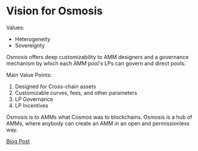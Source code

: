 # Vision for Osmosis
Values:
- Heterogeneity
- Sovereignty

Osmosis offers deep customizability to AMM designers and a governance mechanism by which each AMM pool's LPs can govern and direct pools.

Main Value Points:
1. Designed for Cross-chain assets
2. Customizable curves, fees, and other parameters
3. LP Governance
4. LP Incentives

Osmosis is to AMMs what Cosmos was to blockchains. Osmosis is a hub of AMMs, where anybody can create an AMM in an open and permissionless way. 

[Blog Post](https://medium.com/osmosis/vision-for-osmosis-e68e796ff1c2)